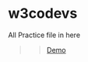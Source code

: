 # w3codevs

All Practice file in here

>> <a href="https://wapborhan.github.io/w3codevs/index.html">Demo</a>